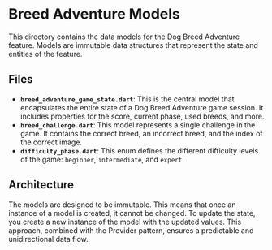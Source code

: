 # Breed Adventure Models

This directory contains the data models for the Dog Breed Adventure feature. Models are immutable data structures that represent the state and entities of the feature.

## Files

*   **`breed_adventure_game_state.dart`**: This is the central model that encapsulates the entire state of a Dog Breed Adventure game session. It includes properties for the score, current phase, used breeds, and more.
*   **`breed_challenge.dart`**: This model represents a single challenge in the game. It contains the correct breed, an incorrect breed, and the index of the correct image.
*   **`difficulty_phase.dart`**: This enum defines the different difficulty levels of the game: `beginner`, `intermediate`, and `expert`.

## Architecture

The models are designed to be immutable. This means that once an instance of a model is created, it cannot be changed. To update the state, you create a new instance of the model with the updated values. This approach, combined with the Provider pattern, ensures a predictable and unidirectional data flow.
